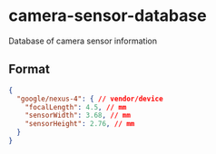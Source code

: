 camera-sensor-database
======================

Database of camera sensor information

## Format

```json
{
  "google/nexus-4": { // vendor/device
    "focalLength": 4.5, // mm
    "sensorWidth": 3.68, // mm
    "sensorHeight": 2.76, // mm
  }
}
```
